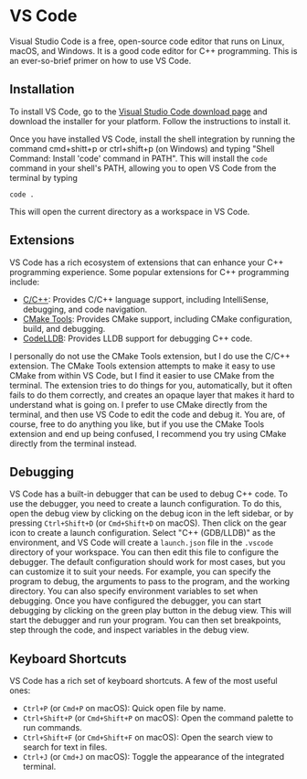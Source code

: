 # VS Code

Visual Studio Code is a free, open-source code editor that runs on Linux, macOS, and Windows. It is
a good code editor for C++ programming. This is an ever-so-brief primer on how to use VS Code.

## Installation

To install VS Code, go to the
[Visual Studio Code download page](https://code.visualstudio.com/Download)
and download the installer for your platform. Follow the instructions to install it.

Once you have installed VS Code, install the shell integration by running the command cmd+shitt+p or
ctrl+shift+p (on Windows) and typing "Shell Command: Install 'code' command in PATH". This will
install the `code` command in your shell's PATH, allowing you to open VS Code from the terminal by
typing

```
code .
```
This will open the current directory as a workspace in VS Code.

## Extensions

VS Code has a rich ecosystem of extensions that can enhance your C++ programming experience. Some
popular extensions for C++ programming include:
- [C/C++](https://marketplace.visualstudio.com/items?itemName=ms-vscode.cpptools): Provides C/C++ language support, including IntelliSense, debugging, and code navigation.
- [CMake Tools](https://marketplace.visualstudio.com/items?itemName=ms-vscode.cmake-tools): Provides CMake support, including CMake configuration, build, and debugging.
- [CodeLLDB](https://marketplace.visualstudio.com/items?itemName=vadimcn.vscode-lldb): Provides LLDB support for debugging C++ code.

I personally do not use the CMake Tools extension, but I do use the C/C++ extension. The CMake Tools
extension attempts to make it easy to use CMake from within VS Code, but I find it easier to use
CMake from the terminal. The extension tries to do things for you, automatically, but it often fails
to do them correctly, and creates an opaque layer that makes it hard to understand what is going on.
I prefer to use CMake directly from the terminal, and then use VS Code to edit the code and debug
it. You are, of course, free to do anything you like, but if you use the CMake Tools extension and
end up being confused, I recommend you try using CMake directly from the terminal instead.

## Debugging

VS Code has a built-in debugger that can be used to debug C++ code. To use the debugger, you need to
create a launch configuration. To do this, open the debug view by clicking on the debug icon in the
left sidebar, or by pressing `Ctrl+Shift+D` (or `Cmd+Shift+D` on macOS). Then click on the gear icon
to create a launch configuration. Select "C++ (GDB/LLDB)" as the environment, and VS Code will
create a `launch.json` file in the `.vscode` directory of your workspace. You can then edit this
file to configure the debugger. The default configuration should work for most cases, but you can
customize it to suit your needs. For example, you can specify the program to debug, the arguments to
pass to the program, and the working directory. You can also specify environment variables to set
when debugging. Once you have configured the debugger, you can start debugging by clicking on the
green play button in the debug view. This will start the debugger and run your program. You can then
set breakpoints, step through the code, and inspect variables in the debug view.

## Keyboard Shortcuts

VS Code has a rich set of keyboard shortcuts. A few of the most useful ones:
- `Ctrl+P` (or `Cmd+P` on macOS): Quick open file by name.
- `Ctrl+Shift+P` (or `Cmd+Shift+P` on macOS): Open the command palette to run commands.
- `Ctrl+Shift+F` (or `Cmd+Shift+F` on macOS): Open the search view to search for text in files.
- `Ctrl+J` (or `Cmd+J` on macOS): Toggle the appearance of the integrated terminal.
